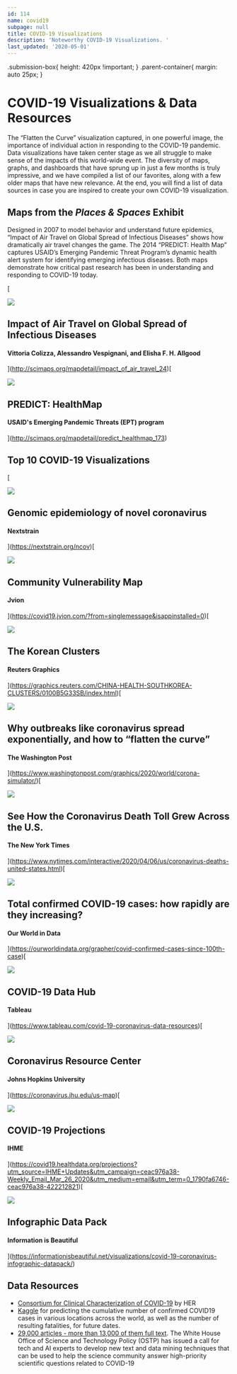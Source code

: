 ```yaml
---
id: 114
name: covid19
subpage: null
title: COVID-19 Visualizations
description: 'Noteworthy COVID-19 Visualizations. '
last_updated: '2020-05-01'
---
```

.submission-box{ height: 420px !important; } .parent-container{ margin: auto 25px; }

COVID-19 Visualizations & Data Resources
========================================

  

The “Flatten the Curve” visualization captured, in one powerful image, the importance of individual action in responding to the COVID-19 pandemic. Data visualizations have taken center stage as we all struggle to make sense of the impacts of this world-wide event. The diversity of maps, graphs, and dashboards that have sprung up in just a few months is truly impressive, and we have compiled a list of our favorites, along with a few older maps that have new relevance. At the end, you will find a list of data sources in case you are inspired to create your own COVID-19 visualization.  
  

Maps from the _Places & Spaces_ Exhibit
---------------------------------------

Designed in 2007 to model behavior and understand future epidemics, “Impact of Air Travel on Global Spread of Infectious Diseases” shows how dramatically air travel changes the game. The 2014 “PREDICT: Health Map” captures USAID’s Emerging Pandemic Threat Program’s dynamic health alert system for identifying emerging infectious diseases. Both maps demonstrate how critical past research has been in understanding and responding to COVID-19 today.

  
[

![](images/maps/865W/IT_03_03_Epidemics.jpg)

Impact of Air Travel on Global Spread of Infectious Diseases
------------------------------------------------------------

#### Vittoria Colizza, Alessandro Vespignani, and Elisha F. H. Allgood



](http://scimaps.org/mapdetail/impact_of_air_travel_24)[

![](images/maps/865W/IT_10_03_PredictHealthMap.jpg)

PREDICT: HealthMap
------------------

#### USAID's Emerging Pandemic Threats (EPT) program



](http://scimaps.org/mapdetail/predict_healthmap_173)

Top 10 COVID-19 Visualizations
------------------------------

[

![](images/covid19/nextstrain.png)

Genomic epidemiology of novel coronavirus
-----------------------------------------

#### Nextstrain



](https://nextstrain.org/ncov)[

![](images/covid19/jvion.png)

Community Vulnerability Map
---------------------------

#### Jvion



](https://covid19.jvion.com/?from=singlemessage&isappinstalled=0)[

![](images/covid19/reuters.png)

The Korean Clusters
-------------------

#### Reuters Graphics



](https://graphics.reuters.com/CHINA-HEALTH-SOUTHKOREA-CLUSTERS/0100B5G33SB/index.html)[

![](images/covid19/washington_post.png)

Why outbreaks like coronavirus spread exponentially, and how to “flatten the curve”
-----------------------------------------------------------------------------------

#### The Washington Post



](https://www.washingtonpost.com/graphics/2020/world/corona-simulator/)[

![](images/covid19/nytimes.png)

See How the Coronavirus Death Toll Grew Across the U.S.
-------------------------------------------------------

#### The New York Times



](https://www.nytimes.com/interactive/2020/04/06/us/coronavirus-deaths-united-states.html)[

![](images/covid19/ourworldindata.png)

Total confirmed COVID-19 cases: how rapidly are they increasing?
----------------------------------------------------------------

#### Our World in Data



](https://ourworldindata.org/grapher/covid-confirmed-cases-since-100th-case)[

![](images/covid19/tableau.png)

COVID-19 Data Hub
-----------------

#### Tableau



](https://www.tableau.com/covid-19-coronavirus-data-resources)[

![](images/covid19/jhu.png)

Coronavirus Resource Center
---------------------------

#### Johns Hopkins University



](https://coronavirus.jhu.edu/us-map)[

![](images/covid19/healthdata.png)

COVID-19 Projections
--------------------

#### IHME



](https://covid19.healthdata.org/projections?utm_source=IHME+Updates&utm_campaign=ceac976a38-Weekly_Email_Mar_26_2020&utm_medium=email&utm_term=0_1790fa6746-ceac976a38-422212821​)[

![](images/covid19/information_is_beautiful.png)

Infographic Data Pack
---------------------

#### Information is Beautiful



](https://informationisbeautiful.net/visualizations/covid-19-coronavirus-infographic-datapack/)

Data Resources
--------------

*   [Consortium for Clinical Characterization of COVID-19](https://covidclinical.net/) by HER
*   [Kaggle](https://www.kaggle.com/c/covid19-global-forecasting-week-1/data) for predicting the cumulative number of confirmed COVID19 cases in various locations across the world, as well as the number of resulting fatalities, for future dates.
*   [29,000 articles - more than 13,000 of them full text](https://www.whitehouse.gov/briefings-statements/call-action-tech-community-new-machine-readable-covid-19-dataset/). The White House Office of Science and Technology Policy (OSTP) has issued a call for tech and AI experts to develop new text and data mining techniques that can be used to help the science community answer high-priority scientific questions related to COVID-19